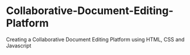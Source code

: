 # Collaborative-Document-Editing-Platform
Creating a Collaborative Document Editing Platform using HTML, CSS and Javascript
